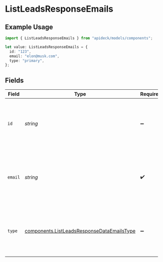 # ListLeadsResponseEmails

## Example Usage

```typescript
import { ListLeadsResponseEmails } from "apideck/models/components";

let value: ListLeadsResponseEmails = {
  id: "123",
  email: "elon@musk.com",
  type: "primary",
};
```

## Fields

| Field                                                                                                                                                                            | Type                                                                                                                                                                             | Required                                                                                                                                                                         | Description                                                                                                                                                                      | Example                                                                                                                                                                          |
| -------------------------------------------------------------------------------------------------------------------------------------------------------------------------------- | -------------------------------------------------------------------------------------------------------------------------------------------------------------------------------- | -------------------------------------------------------------------------------------------------------------------------------------------------------------------------------- | -------------------------------------------------------------------------------------------------------------------------------------------------------------------------------- | -------------------------------------------------------------------------------------------------------------------------------------------------------------------------------- |
| `id`                                                                                                                                                                             | *string*                                                                                                                                                                         | :heavy_minus_sign:                                                                                                                                                               | A unique identifier assigned to each email address associated with a lead. This ID is used to distinguish between different email entries within the lead's contact information. | 123                                                                                                                                                                              |
| `email`                                                                                                                                                                          | *string*                                                                                                                                                                         | :heavy_check_mark:                                                                                                                                                               | The email address of the lead, formatted as a standard email string (e.g., example@domain.com). This field is essential for communication and is required for each lead entry.   | elon@musk.com                                                                                                                                                                    |
| `type`                                                                                                                                                                           | [components.ListLeadsResponseDataEmailsType](../../models/components/listleadsresponsedataemailstype.md)                                                                         | :heavy_minus_sign:                                                                                                                                                               | Specifies the type of email address, such as 'work', 'personal', or 'other'. This helps categorize the email for better organization and retrieval within the CRM system.        | primary                                                                                                                                                                          |
